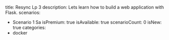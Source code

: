 title: Resync Lp 3
description: Lets learn how to build a web application with Flask.
scenarios: 
  - Scenario 1 Sa
isPremium: true
isAvailable: true
scenarioCount: 0
isNew: true
categories: 
  - docker

